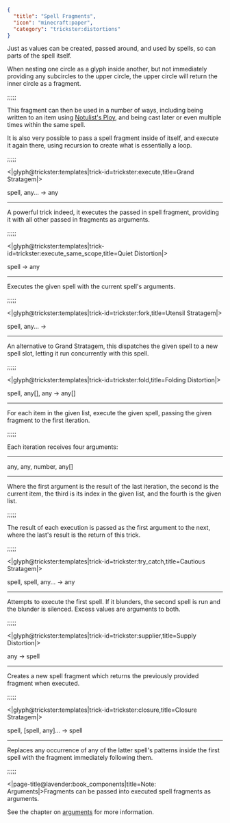 ```json
{
  "title": "Spell Fragments",
  "icon": "minecraft:paper",
  "category": "trickster:distortions"
}
```

Just as values can be created, passed around, and used by spells, so can parts of the spell itself.


When nesting one circle as a glyph inside another, 
but not immediately providing any subcircles to the upper circle, 
the upper circle will return the inner circle as a fragment.

;;;;;

This fragment can then be used in a number of ways, including being written to an item using [Notulist's Ploy](^trickster:tricks/basic#4), 
and being cast later or even multiple times within the same spell.


It is also very possible to pass a spell fragment inside of itself, and execute it again there, 
using recursion to create what is essentially a loop.

;;;;;

<|glyph@trickster:templates|trick-id=trickster:execute,title=Grand Stratagem|>

spell, any... -> any

---

A powerful trick indeed, it executes the passed in spell fragment, 
providing it with all other passed in fragments as arguments.

;;;;;

<|glyph@trickster:templates|trick-id=trickster:execute_same_scope,title=Quiet Distortion|>

spell -> any

---

Executes the given spell with the current spell's arguments.

;;;;;

<|glyph@trickster:templates|trick-id=trickster:fork,title=Utensil Stratagem|>

spell, any... ->

---

An alternative to Grand Stratagem, this dispatches the given spell to a new spell slot, 
letting it run concurrently with this spell.

;;;;;

<|glyph@trickster:templates|trick-id=trickster:fold,title=Folding Distortion|>

spell, any[], any -> any[]

---

For each item in the given list, execute the given spell, passing the given fragment to the first iteration.

;;;;;

Each iteration receives four arguments:

---

any, any, number, any[]

---

Where the first argument is the result of the last iteration, the second is the current item, the third is its index in the given list, 
and the fourth is the given list.

;;;;;

The result of each execution is passed as the first argument to the next, where the last's result is the return of this trick.

;;;;;

<|glyph@trickster:templates|trick-id=trickster:try_catch,title=Cautious Stratagem|>

spell, spell, any... -> any

---

Attempts to execute the first spell. If it blunders, the second spell is run and the blunder is silenced. Excess values are arguments to both. 

;;;;;

<|glyph@trickster:templates|trick-id=trickster:supplier,title=Supply Distortion|>

any -> spell

---

Creates a new spell fragment which returns the previously provided fragment when executed.

;;;;;

<|glyph@trickster:templates|trick-id=trickster:closure,title=Closure Stratagem|>

spell, [spell, any]... -> spell

---

Replaces any occurrence of any of the latter spell's patterns inside the first spell
with the fragment immediately following them.

;;;;;

<|page-title@lavender:book_components|title=Note: Arguments|>Fragments can be passed into executed spell fragments as arguments.


See the chapter on [arguments](^trickster:delusions_ingresses/arguments) for more information.
